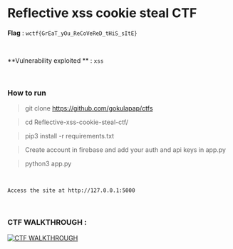 # Reflective xss cookie steal CTF

**Flag** : `wctf{GrEaT_yOu_ReCoVeReD_tHiS_sItE}`

<br>

**Vulnerability exploited ** : `xss`

<br>

### How to run 

> git clone https://github.com/gokulapap/ctfs

> cd Reflective-xss-cookie-steal-ctf/

> pip3 install -r requirements.txt

> Create account in firebase and add your auth and api keys in app.py

> python3 app.py

<br>

`Access the site at http://127.0.0.1:5000`

<br>

### CTF WALKTHROUGH :

[![CTF WALKTHROUGH](https://img.youtube.com/vi/x8mlg8yxci4/0.jpg)](https://www.youtube.com/watch?v=x8mlg8yxci4)



